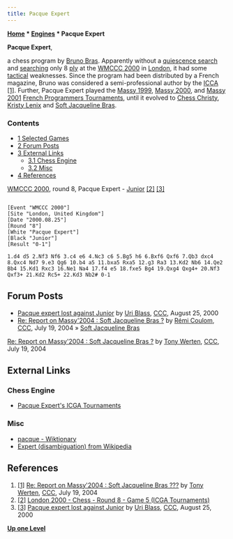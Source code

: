 ```yaml
---
title: Pacque Expert
---
```

**[Home](Home "Home") \* [Engines](Engines "Engines") \* Pacque Expert**


**Pacque Expert**,  

a chess program by [Bruno Bras](Bruno_Bras "Bruno Bras"). Apparently without a [quiescence search](Quiescence_Search "Quiescence Search") and [searching](Search "Search") only 8 [ply](Ply "Ply") at the [WMCCC 2000](WMCCC_2000 "WMCCC 2000") in [London](https://en.wikipedia.org/wiki/London), 
it had some [tactical](Tactics "Tactics") weaknesses. Since the program had been distributed by a French magazine, Bruno was considered a semi-professional author by the [ICCA](ICCA "ICCA") <a id="cite-note-1" href="#cite-ref-1">[1]</a>. 
Further, Pacque Expert played the [Massy 1999](index.php?title=Massy_1999&action=edit&redlink=1 "Massy 1999 (page does not exist)"), [Massy 2000](index.php?title=Massy_2000&action=edit&redlink=1 "Massy 2000 (page does not exist)"), and [Massy 2001](Massy_2001 "Massy 2001") [French Programmers Tournaments](French_Programmers_Tournament "French Programmers Tournament"), until it evolved to [Chess Christy](index.php?title=Chess_Christy&action=edit&redlink=1 "Chess Christy (page does not exist)"), [Kristy Lenix](index.php?title=Kristy_Lenix&action=edit&redlink=1 "Kristy Lenix (page does not exist)") and [Soft Jacqueline Bras](Soft_Jacqueline_Bras "Soft Jacqueline Bras").



### Contents


* [1 Selected Games](#selected-games)
* [2 Forum Posts](#forum-posts)
* [3 External Links](#external-links)
	+ [3.1 Chess Engine](#chess-engine)
	+ [3.2 Misc](#misc)
* [4 References](#references)






[WMCCC 2000](WMCCC_2000 "WMCCC 2000"), round 8, Pacque Expert - [Junior](Junior "Junior") <a id="cite-note-2" href="#cite-ref-2">[2]</a> <a id="cite-note-3" href="#cite-ref-3">[3]</a>




```

[Event "WMCCC 2000"]
[Site "London, United Kingdom"]
[Date "2000.08.25"]
[Round "8"]
[White "Pacque Expert"]
[Black "Junior"]
[Result "0-1"]

1.d4 d5 2.Nf3 Nf6 3.c4 e6 4.Nc3 c6 5.Bg5 h6 6.Bxf6 Qxf6 7.Qb3 dxc4 
8.Qxc4 Nd7 9.e3 Qg6 10.b4 a5 11.bxa5 Rxa5 12.g3 Ra3 13.Kd2 Nb6 14.Qe2 
Bb4 15.Kd1 Rxc3 16.Ne1 Na4 17.f4 e5 18.fxe5 Bg4 19.Qxg4 Qxg4+ 20.Nf3 
Qxf3+ 21.Kd2 Rc5+ 22.Kd3 Nb2# 0-1 

```

## Forum Posts


* [Pacque expert lost against Junior](https://www.stmintz.com/ccc/index.php?id=126256) by [Uri Blass](Uri_Blass "Uri Blass"), [CCC](CCC "CCC"), August 25, 2000
* [Re: Report on Massy'2004 : Soft Jacqueline Bras ?](https://www.stmintz.com/ccc/index.php?id=377826) by [Rémi Coulom](R%C3%A9mi_Coulom "Rémi Coulom"), [CCC](CCC "CCC"), July 19, 2004 » [Soft Jacqueline Bras](Soft_Jacqueline_Bras "Soft Jacqueline Bras")


 [Re: Report on Massy'2004 : Soft Jacqueline Bras ?](https://www.stmintz.com/ccc/index.php?id=377858) by [Tony Werten](Tony_van_Roon-Werten "Tony van Roon-Werten"), [CCC](CCC "CCC"), July 19, 2004
## External Links


### Chess Engine


* [Pacque Expert's ICGA Tournaments](https://www.game-ai-forum.org/icga-tournaments/program.php?id=126)


### Misc


* [pacque - Wiktionary](https://en.wiktionary.org/wiki/pacque)
* [Expert (disambiguation) from Wikipedia](https://en.wikipedia.org/wiki/Expert_%28disambiguation%29)


## References


1. <a id="cite-ref-1" href="#cite-note-1">[1]</a> [Re: Report on Massy'2004 : Soft Jacqueline Bras ???](https://www.stmintz.com/ccc/index.php?id=377858) by [Tony Werten](Tony_van_Roon-Werten "Tony van Roon-Werten"), [CCC](CCC "CCC"), July 19, 2004
2. <a id="cite-ref-2" href="#cite-note-2">[2]</a> [London 2000 - Chess - Round 8 - Game 5 (ICGA Tournaments)](https://www.game-ai-forum.org/icga-tournaments/round.php?tournament=31&round=8&id=5)
3. <a id="cite-ref-3" href="#cite-note-3">[3]</a> [Pacque expert lost against Junior](https://www.stmintz.com/ccc/index.php?id=126256) by [Uri Blass](Uri_Blass "Uri Blass"), [CCC](CCC "CCC"), August 25, 2000

**[Up one Level](Engines "Engines")**







 
